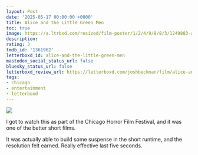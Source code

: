 ```yaml
---
layout: Post
date: '2025-05-17 00:00:00 +0000'
title: Alice and the Little Green Men
toc: true
image: https://a.ltrbxd.com/resized/film-poster/1/2/4/9/8/8/3/1249883-alice-and-the-little-green-men-0-600-0-900-crop.jpg?v=76ba3c55d5
description:
rating: 3
tmdb_id: '1361962'
letterboxd_id: alice-and-the-little-green-men
mastodon_social_status_url: false
bluesky_status_url: false
letterboxd_review_url: https://letterboxd.com/joshbeckman/film/alice-and-the-little-green-men/
tags:
- chicago
- entertainment
- letterboxd
---
```


 <p><img src="https://a.ltrbxd.com/resized/film-poster/1/2/4/9/8/8/3/1249883-alice-and-the-little-green-men-0-600-0-900-crop.jpg?v=76ba3c55d5"/></p> <p>I got to watch this as part of the Chicago Horror Film Festival, and it was one of the better short films. </p><p>It was actually able to build some suspense in the short runtime, and the resolution felt earned. Really effective last five seconds.</p> 
